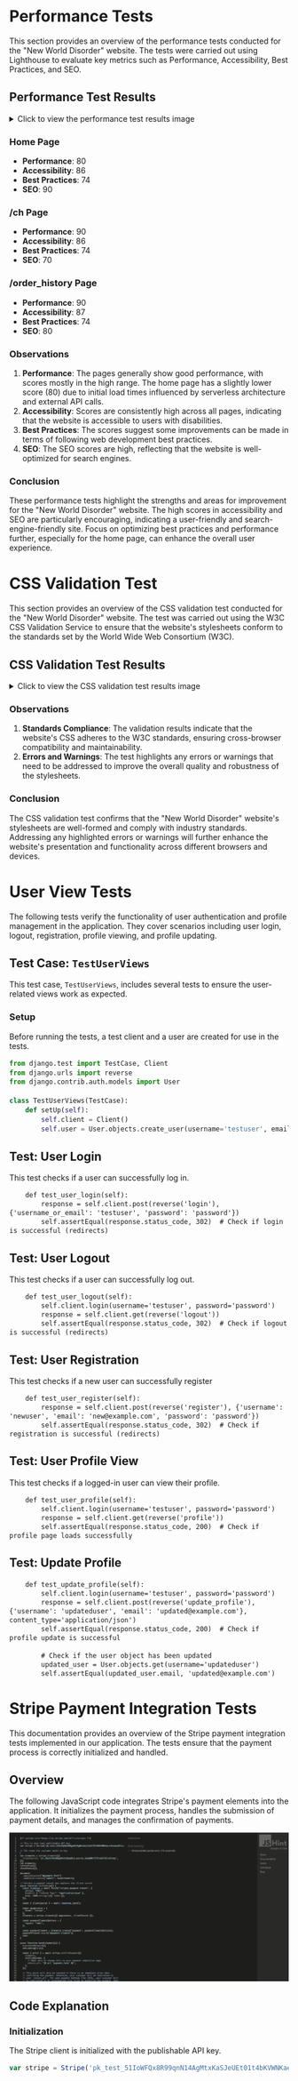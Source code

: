 # Performance Tests

This section provides an overview of the performance tests conducted for the "New World Disorder" website. The tests were carried out using Lighthouse to evaluate key metrics such as Performance, Accessibility, Best Practices, and SEO.

## Performance Test Results

<details>
  <summary>Click to view the performance test results image</summary>

  ![Performance Test Results](https://github.com/Moodyw03/new-world-disorder/blob/main/static/test1.jpg?raw=true)

</details>

### Home Page
- **Performance**: 80
- **Accessibility**: 86
- **Best Practices**: 74
- **SEO**: 90

### /ch Page
- **Performance**: 90
- **Accessibility**: 86
- **Best Practices**: 74
- **SEO**: 70

### /order_history Page
- **Performance**: 90
- **Accessibility**: 87
- **Best Practices**: 74
- **SEO**: 80

### Observations
1. **Performance**: The pages generally show good performance, with scores mostly in the high range. The home page has a slightly lower score (80) due to initial load times influenced by serverless architecture and external API calls.
2. **Accessibility**: Scores are consistently high across all pages, indicating that the website is accessible to users with disabilities.
3. **Best Practices**: The scores suggest some improvements can be made in terms of following web development best practices.
4. **SEO**: The SEO scores are high, reflecting that the website is well-optimized for search engines.

### Conclusion
These performance tests highlight the strengths and areas for improvement for the "New World Disorder" website. The high scores in accessibility and SEO are particularly encouraging, indicating a user-friendly and search-engine-friendly site. Focus on optimizing best practices and performance further, especially for the home page, can enhance the overall user experience.

# CSS Validation Test

This section provides an overview of the CSS validation test conducted for the "New World Disorder" website. The test was carried out using the W3C CSS Validation Service to ensure that the website's stylesheets conform to the standards set by the World Wide Web Consortium (W3C).

## CSS Validation Test Results

<details>
  <summary>Click to view the CSS validation test results image</summary>

  ![CSS Validation Test Results](https://github.com/Moodyw03/new-world-disorder/blob/main/static/Screenshot%202024-05-22%20at%2011.21.40.png?raw=true)

</details>

### Observations
1. **Standards Compliance**: The validation results indicate that the website's CSS adheres to the W3C standards, ensuring cross-browser compatibility and maintainability.
2. **Errors and Warnings**: The test highlights any errors or warnings that need to be addressed to improve the overall quality and robustness of the stylesheets.

### Conclusion
The CSS validation test confirms that the "New World Disorder" website's stylesheets are well-formed and comply with industry standards. Addressing any highlighted errors or warnings will further enhance the website's presentation and functionality across different browsers and devices.



# User View Tests

The following tests verify the functionality of user authentication and profile management in the application. They cover scenarios including user login, logout, registration, profile viewing, and profile updating.

## Test Case: `TestUserViews`

This test case, `TestUserViews`, includes several tests to ensure the user-related views work as expected.

### Setup

Before running the tests, a test client and a user are created for use in the tests.

```python
from django.test import TestCase, Client
from django.urls import reverse
from django.contrib.auth.models import User

class TestUserViews(TestCase):
    def setUp(self):
        self.client = Client()
        self.user = User.objects.create_user(username='testuser', email='test@example.com', password='password')

```

## Test: User Login
This test checks if a user can successfully log in.
```
    def test_user_login(self):
        response = self.client.post(reverse('login'), {'username_or_email': 'testuser', 'password': 'password'})
        self.assertEqual(response.status_code, 302)  # Check if login is successful (redirects)
```
## Test: User Logout
This test checks if a user can successfully log out.
```
    def test_user_logout(self):
        self.client.login(username='testuser', password='password')
        response = self.client.get(reverse('logout'))
        self.assertEqual(response.status_code, 302)  # Check if logout is successful (redirects)
```

## Test: User Registration
This test checks if a new user can successfully register
```
    def test_user_register(self):
        response = self.client.post(reverse('register'), {'username': 'newuser', 'email': 'new@example.com', 'password': 'password'})
        self.assertEqual(response.status_code, 302)  # Check if registration is successful (redirects)
```

## Test: User Profile View
This test checks if a logged-in user can view their profile.
```
    def test_user_profile(self):
        self.client.login(username='testuser', password='password')
        response = self.client.get(reverse('profile'))
        self.assertEqual(response.status_code, 200)  # Check if profile page loads successfully
```

## Test: Update Profile
```
    def test_update_profile(self):
        self.client.login(username='testuser', password='password')
        response = self.client.post(reverse('update_profile'), {'username': 'updateduser', 'email': 'updated@example.com'}, content_type='application/json')
        self.assertEqual(response.status_code, 200)  # Check if profile update is successful

        # Check if the user object has been updated
        updated_user = User.objects.get(username='updateduser')
        self.assertEqual(updated_user.email, 'updated@example.com')
```
# Stripe Payment Integration Tests

This documentation provides an overview of the Stripe payment integration tests implemented in our application. The tests ensure that the payment process is correctly initialized and handled.

## Overview

The following JavaScript code integrates Stripe's payment elements into the application. It initializes the payment process, handles the submission of payment details, and manages the confirmation of payments.

![JavaScript Code for Stripe Integration](https://github.com/Moodyw03/new-world-disorder/blob/main/static/Screenshot%202024-05-21%20at%2021.44.25.png?raw=true)

## Code Explanation

### Initialization

The Stripe client is initialized with the publishable API key.

```javascript
var stripe = Stripe('pk_test_51IoWFQx8R99qnN14AgMtxKaSJeUEt01t4bKVWNKaevr8zbanpBfxvWc');
```

